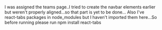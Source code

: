 I was assigned the teams page..I tried to create the navbar elements earlier but weren't properly aligned...so that part is yet to be done...
Also I've react-tabs packages in node_modules but I haven't imported them here...So before running please run 
   npm install react-tabs
